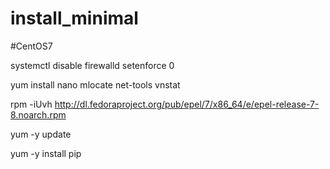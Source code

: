 # install_minimal
#CentOS7

 systemctl disable firewalld
 setenforce 0
 
 yum install nano mlocate net-tools vnstat 
 
 rpm -iUvh http://dl.fedoraproject.org/pub/epel/7/x86_64/e/epel-release-7-8.noarch.rpm
 
 yum -y update
 
 yum -y install pip
